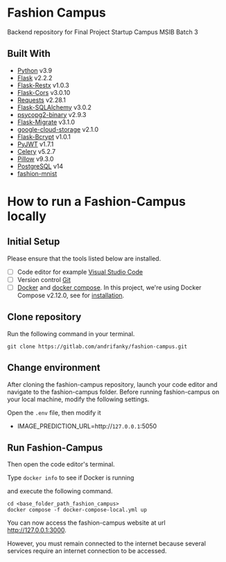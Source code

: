 # Fashion Campus

Backend repository for Final Project Startup Campus MSIB Batch 3

## Built With

- [Python](https://www.python.org/) v3.9
- [Flask](https://flask.palletsprojects.com/en/2.2.x/) v2.2.2
- [Flask-Restx](https://flask-restx.readthedocs.io/en/latest/) v1.0.3
- [Flask-Cors](https://flask-cors.readthedocs.io/en/latest/) v3.0.10
- [Requests](https://requests.readthedocs.io/en/latest/) v2.28.1
- [Flask-SQLAlchemy](https://flask-sqlalchemy.palletsprojects.com/en/3.0.x/) v3.0.2
- [psycopg2-binary](https://www.psycopg.org/docs/) v2.9.3
- [Flask-Migrate](https://flask-migrate.readthedocs.io/en/latest/) v3.1.0
- [google-cloud-storage](https://cloud.google.com/storage/docs/reference/libraries#client-libraries-install-python) v2.1.0
- [Flask-Bcrypt](https://flask-bcrypt.readthedocs.io/en/1.0.1/) v1.0.1
- [PyJWT](https://pyjwt.readthedocs.io/en/stable/) v1.7.1
- [Celery](https://docs.celeryq.dev/en/stable/getting-started/introduction.html) v5.2.7
- [Pillow](https://pillow.readthedocs.io/en/stable/) v9.3.0
- [PostgreSQL](https://www.postgresql.org/) v14
- [fashion-mnist](https://github.com/rizanqardafil/fashion-mnist)

# How to run a Fashion-Campus locally

## Initial Setup

Please ensure that the tools listed below are installed.

- [ ] Code editor for example [Visual Studio Code](https://code.visualstudio.com/)
- [ ] Version control [Git](https://git-scm.com/)
- [ ] [Docker](https://www.docker.com/) and [docker compose](https://docs.docker.com/compose/). In this project, we're using Docker Compose v2.12.0, see for [installation](https://docs.docker.com/compose/install/linux/#install-the-plugin-manually).

## Clone repository

Run the following command in your terminal.

```
git clone https://gitlab.com/andrifanky/fashion-campus.git
```

## Change environment

After cloning the fashion-campus repository, launch your code editor and navigate to the fashion-campus folder. Before running fashion-campus on your local machine, modify the following settings.

Open the `.env` file, then modify it
- IMAGE_PREDICTION_URL=http://`127.0.0.1`:5050

## Run Fashion-Campus

Then open the code editor's terminal.

Type `docker info` to see if Docker is running

and execute the following command.

```
cd <base_folder_path_fashion_campus>
docker compose -f docker-compose-local.yml up
```

You can now access the fashion-campus website at url http://127.0.0.1:3000.

However, you must remain connected to the internet because several services require an internet connection to be accessed.
